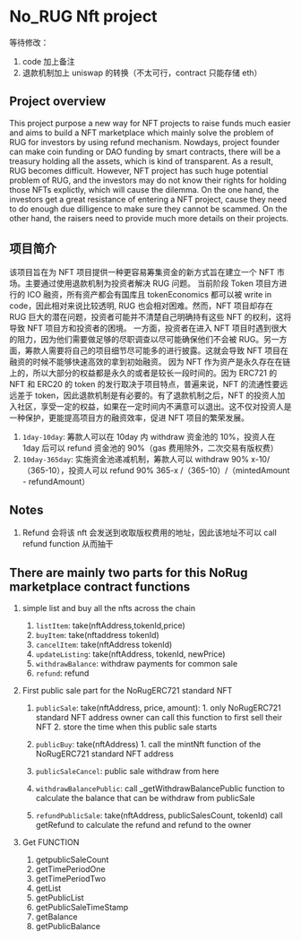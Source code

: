 # No_RUG Nft project

等待修改：

1. code 加上备注
2. 退款机制加上 uniswap 的转换（不太可行，contract 只能存储 eth）

## Project overview

This project purpose a new way for NFT projects to raise funds much easier and aims to build a NFT marketplace which mainly solve the problem of RUG for investors by using refund mechanism.
Nowdays, project founder can make coin funding or DAO funding by smart contracts, there will be a treasury holding all the assets, which is kind of transparent. As a result, RUG becomes difficult.
However, NFT project has such huge potential problem of RUG, and the investors may do not know their rights for holding those NFTs explictly, which will cause the dilemma. On the one hand, the investors get a great resistance of entering a NFT project, cause they need to do enough due dilligence to make sure they cannot be scammed. On the other hand, the raisers need to provide much more details on their projects.

## 项目简介

该项目旨在为 NFT 项目提供一种更容易筹集资金的新方式旨在建立一个 NFT 市场。主要通过使用退款机制为投资者解决 RUG 问题。
当前阶段 Token 项目方进行的 ICO 融资，所有资产都会有国库且 tokenEconomics 都可以被 write in code，因此相对来说比较透明, RUG 也会相对困难。然而，NFT 项目却存在 RUG 巨大的潜在问题，投资者可能并不清楚自己明确持有这些 NFT 的权利，这将导致 NFT 项目方和投资者的困境。
一方面，投资者在进入 NFT 项目时遇到很大的阻力，因为他们需要做足够的尽职调查以尽可能确保他们不会被 RUG。另一方面，筹款人需要将自己的项目细节尽可能多的进行披露。这就会导致 NFT 项目在融资的时候不能够快速高效的拿到初始融资。
因为 NFT 作为资产是永久存在在链上的，所以大部分的权益都是永久的或者是较长一段时间的。因为 ERC721 的 NFT 和 ERC20 的 token 的发行取决于项目特点，普遍来说，NFT 的流通性要远远差于 token，因此退款机制是有必要的。有了退款机制之后，NFT 的投资人加入社区，享受一定的权益，如果在一定时间内不满意可以退出。这不仅对投资人是一种保护，更能提高项目方的融资效率，促进 NFT 项目的繁荣发展。

1. `1day-10day`: 筹款人可以在 10day 内 withdraw 资金池的 10%，投资人在 1day 后可以 refund 资金池的 90%（gas 费用除外，二次交易有版权费）
2. `10day-365day`: 实施资金池递减机制，筹款人可以 withdraw 90% x-10/（365-10），投资人可以 refund 90% 365-x /（365-10）/（mintedAmount - refundAmount）

## Notes

1. Refund 会将该 nft 会发送到收取版权费用的地址，因此该地址不可以 call refund function 从而抽干

## There are mainly two parts for this NoRug marketplace contract functions

1.  simple list and buy all the nfts across the chain

    1. `listItem`: take(nftAddress,tokenId,price)
    2. `buyItem`: take(nftaddress tokenId)
    3. `cancelItem`: take(nftAddress tokenId)
    4. `updateListing`: take(nftAddress, tokenId, newPrice)
    5. `withdrawBalance`: withdraw payments for common sale
    6. `refund`: refund

2.  First public sale part for the NoRugERC721 standard NFT

    1.  `publicSale`: take(nftAddress, price, amount): 1. only NoRugERC721 standard NFT address owner can call this function to first sell their NFT 2. store the time when this public sale starts
    2.  `publicBuy`: take(nftAddress) 1. call the mintNft function of the NoRugERC721 standard NFT address

    3.  `publicSaleCancel`: public sale withdraw from here
    4.  `withdrawBalancePublic`: call \_getWithdrawBalancePublic function to calculate the balance that can be withdraw from publicSale

    5.  `refundPublicSale`: take(nftAddress, publicSalesCount, tokenId) call getRefund to calculate the refund and refund to the owner

3.  Get FUNCTION
    1. getpublicSaleCount
    2. getTimePeriodOne
    3. getTimePeriodTwo
    4. getList
    5. getPublicList
    6. getPublicSaleTimeStamp
    7. getBalance
    8. getPublicBalance

